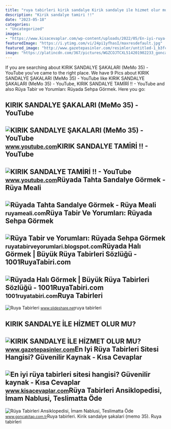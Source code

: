 ```yaml
---
title: "ruya tabirleri kirik sandalye Kirik sandalye i̇le hi̇zmet olur mu?"
description: "Kirik sandalye tami̇ri̇ !!"
date: "2023-05-18"
categories:
- "Uncategorized"
images:
- "https://www.kisacevaplar.com/wp-content/uploads/2022/05/En-iyi-ruya-tabirleri-sitesi-hangisi-1024x840.jpg"
featuredImage: "https://i.ytimg.com/vi/24pi1yfhasI/maxresdefault.jpg"
featured_image: "http://www.gazetepasinler.com/resimler/untitled-1_b3fc26966219ebfb1126.jpg"
image: "https://platincdn.com/367/pictures/WGZCOJTCXL514201902233_gonca-ruya-tabirleri-ansiklopedisi-imam-nablusi.jpg"
---
```


If you are searching about KIRIK SANDALYE ŞAKALARI (MeMo 35) - YouTube you've came to the right place. We have 9 Pics about KIRIK SANDALYE ŞAKALARI (MeMo 35) - YouTube like KIRIK SANDALYE ŞAKALARI (MeMo 35) - YouTube, KIRIK SANDALYE TAMİRİ !! - YouTube and also Rüya Tabir ve Yorumları: Rüyada Sehpa Görmek. Here you go:

KIRIK SANDALYE ŞAKALARI (MeMo 35) - YouTube
-------------------------------------------

 ![KIRIK SANDALYE ŞAKALARI (MeMo 35) - YouTube](https://i.ytimg.com/vi/24pi1yfhasI/maxresdefault.jpg) <small>www.youtube.com</small>KIRIK SANDALYE TAMİRİ !! - YouTube
----------------------------------

 ![KIRIK SANDALYE TAMİRİ !! - YouTube](https://i.ytimg.com/vi/yOXAqlmh1JE/maxresdefault.jpg?sqp=-oaymwEmCIAKENAF8quKqQMa8AEB-AH-CYAC0AWKAgwIABABGGUgXChPMA8=&rs=AOn4CLBDTw1ekNd7tvvzZWzSccaelW-qUg) <small>www.youtube.com</small>Rüyada Tahta Sandalye Görmek - Rüya Meali
-----------------------------------------

 ![Rüyada Tahta Sandalye Görmek - Rüya Meali](http://ruyameali.com/wp-content/uploads/2019/02/kirik-tahta-sandalye-gormek-810x488.png) <small>ruyameali.com</small>Rüya Tabir Ve Yorumları: Rüyada Sehpa Görmek
--------------------------------------------

 ![Rüya Tabir ve Yorumları: Rüyada Sehpa Görmek](https://2.bp.blogspot.com/-HC1Fm-z3B8U/UN6eWqh9KlI/AAAAAAAADlU/g6tjZNflbnE/s320/ruyada+sehpa+gormek+silmek+kirilmasi+almak+satin+beyaz+cam+kirik+tahta+kirmak+zigon+sehpa+ortusu+eski+antika+ruya+tabiri+tabirleri+gormek.gif) <small>ruyatabirveyorumlari.blogspot.com</small>Rüyada Halı Görmek | Büyük Rüya Tabirleri Sözlüğü - 1001RuyaTabiri.com
----------------------------------------------------------------------

 ![Rüyada Halı Görmek | Büyük Rüya Tabirleri Sözlüğü - 1001RuyaTabiri.com](https://1001ruyatabiri.com/wp-content/uploads/2017/11/ruyada-hali-gormek-sermek-almak-temizlemek-silkelemek-buyuk-ruya-tabirleri-sozlugu-diyanet-1024x609.jpg) <small>1001ruyatabiri.com</small>Ruya Tabirleri
--------------

 ![Ruya Tabirleri](https://image.slidesharecdn.com/ruyatabirleri-140111173306-phpapp02/95/ruya-tabirleri-281-1024.jpg?cb=1474642317) <small>www.slideshare.net</small>ruya tabirleri

KIRIK SANDALYE İLE HİZMET OLUR MU?
----------------------------------

 ![KIRIK SANDALYE İLE HİZMET OLUR MU?](http://www.gazetepasinler.com/resimler/untitled-1_b3fc26966219ebfb1126.jpg) <small>www.gazetepasinler.com</small>En Iyi Rüya Tabirleri Sitesi Hangisi? Güvenilir Kaynak - Kısa Cevaplar
----------------------------------------------------------------------

 ![En iyi rüya tabirleri sitesi hangisi? Güvenilir kaynak - Kısa Cevaplar](https://www.kisacevaplar.com/wp-content/uploads/2022/05/En-iyi-ruya-tabirleri-sitesi-hangisi-1024x840.jpg) <small>www.kisacevaplar.com</small>Rüya Tabirleri Ansiklopedisi, İmam Nablusi, Teslimatta Öde
----------------------------------------------------------

 ![Rüya Tabirleri Ansiklopedisi, İmam Nablusi, Teslimatta Öde](https://platincdn.com/367/pictures/WGZCOJTCXL514201902233_gonca-ruya-tabirleri-ansiklopedisi-imam-nablusi.jpg) <small>www.goncakitap.com.tr</small>Ruya tabirleri. Kirik sandalye şakalari (memo 35). Ruya tabirleri
